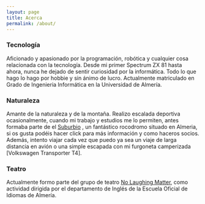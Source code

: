 ```yaml
---
layout: page
title: Acerca
permalink: /about/
---
```

<h3>Tecnología</h3>
Aficionado y apasionado por la programación, robótica y cualquier cosa relacionada con la tecnología. Desde mi primer Spectrum ZX 81 hasta ahora, nunca he dejado de sentir curiosidad por la informática. Todo lo que hago lo hago por hobbie y sin ánimo de lucro. Actualmente matriculado en Grado de Ingenieria Informática en la Universidad de Almería. 
<br>
<h3>Naturaleza</h3>

Amante de la naturaleza y de la montaña. Realizo escalada deportiva ocasionalmente, cuando mi trabajo y estudios me lo permiten, antes formaba parte de el <a href="http://elsuburbio.com/">Suburbio</a> , un fantástico rocodromo situado en Almeria, si os gusta podéis hacer click para más información y como haceros socios. Además, intento viajar cada vez que puedo ya sea un viaje de larga distancia en avión o una simple escapada con mi furgoneta camperizada [Volkswagen Transporter T4]. 


<h3>Teatro</h3>

Actualmente formo parte del grupo de teatro <a href="https://www.facebook.com/NLMTheatreCompany">No Laughing Matter</a>, como actividad dirigida por el departamento de Inglés de la Escuela Oficial de Idiomas de Almería. 

